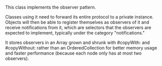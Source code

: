 This class implements the observer pattern.

Classes using it need to forward its entire protocol to a private instance. Objects will then be able to register themselves as observers of it and receive notifications from it, which are selectors that the observers are expected to implement, typically under the category "notifications."

It stores observers in an Array grown and shrunk with #copyWith: and #copyWithout: rather than an OrderedCollection for better memory usage and faster performance (because each node only has at most two observers).